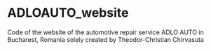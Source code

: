 # ADLOAUTO_website
Code of the website of the automotive repair service ADLO AUTO in Bucharest, Romania solely created by Theodor-Christian Chirvasuta
